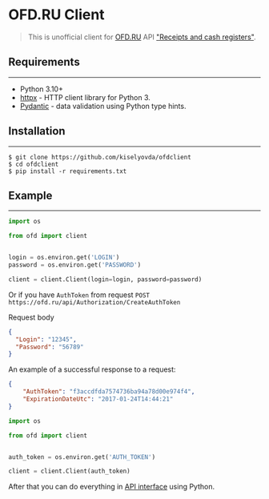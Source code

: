 # OFD.RU Client

> This is unofficial client for [OFD.RU](https://ofd.ru/) API ["Receipts and cash registers"](https://ofd.ru/razrabotchikam/cheki-i-kkt#авторизация_через_authtoken).

## Requirements

---
- Python 3.10+
- [httpx](https://github.com/encode/httpx) - HTTP client library for Python 3.
- [Pydantic](https://github.com/pydantic/pydantic) - data validation using Python type hints.

## Installation

---
```
$ git clone https://github.com/kiselyovda/ofdclient
$ cd ofdclient
$ pip install -r requirements.txt
```

## Example

---

```python
import os

from ofd import client


login = os.environ.get('LOGIN')
password = os.environ.get('PASSWORD')

client = client.Client(login=login, password=password)
```

Or if you have `AuthToken` from request `POST https://ofd.ru/api/Authorization/CreateAuthToken`

Request body
```json
{
  "Login": "12345",
  "Password": "56789"
}
```

An example of a successful response to a request:
```json
{
    "AuthToken": "f3accdfda7574736ba94a78d00e974f4",
    "ExpirationDateUtc": "2017-01-24T14:44:21"
}
```

```python
import os

from ofd import client


auth_token = os.environ.get('AUTH_TOKEN')

client = client.Client(auth_token)
```
After that you can do everything in [API interface](https://ofd.ru/razrabotchikam/cheki-i-kkt#авторизация_через_authtoken) using Python.